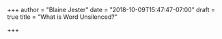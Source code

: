 +++
author = "Blaine Jester"
date = "2018-10-09T15:47:47-07:00"
draft = true
title = "What is Word Unsilenced?"

+++
